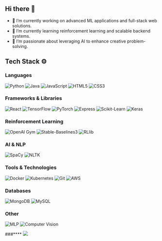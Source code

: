 ## **Hi there 👋**

- 🔭 I’m currently working on advanced ML applications and full-stack web solutions.  
- 🌱 I’m currently learning reinforcement learning and scalable backend systems.  
- 🤖 I’m passionate about leveraging AI to enhance creative problem-solving.  

## **Tech Stack ⚙️**

### **Languages**
![Python](https://img.shields.io/badge/-Python-3776AB?style=flat-square&logo=python&logoColor=white)
![Java](https://img.shields.io/badge/-Java-007396?style=flat-square&logo=java&logoColor=white)
![JavaScript](https://img.shields.io/badge/-JavaScript-F7DF1E?style=flat-square&logo=javascript&logoColor=black)
![HTML5](https://img.shields.io/badge/-HTML5-E34F26?style=flat-square&logo=html5&logoColor=white)
![CSS3](https://img.shields.io/badge/-CSS3-1572B6?style=flat-square&logo=css3&logoColor=white)

### **Frameworks & Libraries**
![React](https://img.shields.io/badge/-React-61DAFB?style=flat-square&logo=react&logoColor=black)
![TensorFlow](https://img.shields.io/badge/-TensorFlow-FF6F00?style=flat-square&logo=tensorflow&logoColor=white)
![PyTorch](https://img.shields.io/badge/-PyTorch-EE4C2C?style=flat-square&logo=pytorch&logoColor=white)
![Express](https://img.shields.io/badge/-Express-000000?style=flat-square&logo=express&logoColor=white)
![Scikit-Learn](https://img.shields.io/badge/-Scikit--Learn-F7931E?style=flat-square&logo=scikit-learn&logoColor=white)
![Keras](https://img.shields.io/badge/-Keras-D00000?style=flat-square&logo=keras&logoColor=white)

### **Reinforcement Learning**
![OpenAI Gym](https://img.shields.io/badge/-OpenAI%20Gym-0F4B9B?style=flat-square&logo=openai&logoColor=white)
![Stable-Baselines3](https://img.shields.io/badge/-Stable--Baselines3-4D6F8C?style=flat-square&logo=python&logoColor=white)
![RLlib](https://img.shields.io/badge/-RLlib-0A8A8F?style=flat-square&logo=python&logoColor=white)

### **AI & NLP**
![SpaCy](https://img.shields.io/badge/-SpaCy-00A2D1?style=flat-square&logo=spacy&logoColor=white)
![NLTK](https://img.shields.io/badge/-NLTK-4C9C2B?style=flat-square&logo=nltk&logoColor=white)

### **Tools & Technologies**
![Docker](https://img.shields.io/badge/-Docker-2496ED?style=flat-square&logo=docker&logoColor=white)
![Kubernetes](https://img.shields.io/badge/-Kubernetes-326CE5?style=flat-square&logo=kubernetes&logoColor=white)
![Git](https://img.shields.io/badge/-Git-F05032?style=flat-square&logo=git&logoColor=white)
![AWS](https://img.shields.io/badge/-AWS-232F3E?style=flat-square&logo=amazonaws&logoColor=white)

### **Databases**
![MongoDB](https://img.shields.io/badge/-MongoDB-47A248?style=flat-square&logo=mongodb&logoColor=white)
![MySQL](https://img.shields.io/badge/-MySQL-4479A1?style=flat-square&logo=mysql&logoColor=white)

### **Other**
![MLP](https://img.shields.io/badge/-MLP-000000?style=flat-square&logo=python&logoColor=white)
![Computer Vision](https://img.shields.io/badge/-Computer%20Vision-000000?style=flat-square&logo=python&logoColor=white)


###****
[![](https://visitcount.itsvg.in/api?id=yvarun5292&label=Profile%20Views&pretty=false)](https://visitcount.itsvg.in)
